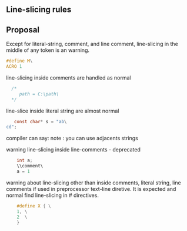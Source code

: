 ## Line-slicing rules

## Proposal

 Except for literal-string, comment, and line comment, line-slicing in the middle
 of any token is an warning.
 
  ```c
 #define M\
 ACRO 1
 ```
 
 line-slicing inside comments are handled as normal
 
 ```c
   /*
      path = C:\path\
   */
 ```
 
line-slice inside literal string are almost normal
 ```c
    const char* s = "ab\
 cd";
 ```
compiler can say: note : you can use adjacents strings
 
warning line-slicing inside line-comments - deprecated

```c
    int a;
    \\comment\
    a = 1
 ```

warning about line-slicing other than inside comments, literal string, line comments
if used in preprocessor text-line diretive.
It is expected and normal find line-slicing in # directives.
```c
    #define X { \
    1, \
    2  \
    }
 ```
